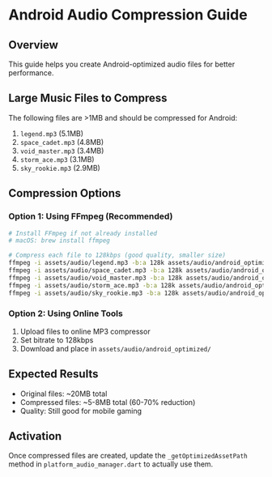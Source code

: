 # Android Audio Compression Guide

## Overview
This guide helps you create Android-optimized audio files for better performance.

## Large Music Files to Compress
The following files are >1MB and should be compressed for Android:

1. `legend.mp3` (5.1MB)
2. `space_cadet.mp3` (4.8MB) 
3. `void_master.mp3` (3.4MB)
4. `storm_ace.mp3` (3.1MB)
5. `sky_rookie.mp3` (2.9MB)

## Compression Options

### Option 1: Using FFmpeg (Recommended)
```bash
# Install FFmpeg if not already installed
# macOS: brew install ffmpeg

# Compress each file to 128kbps (good quality, smaller size)
ffmpeg -i assets/audio/legend.mp3 -b:a 128k assets/audio/android_optimized/legend.mp3
ffmpeg -i assets/audio/space_cadet.mp3 -b:a 128k assets/audio/android_optimized/space_cadet.mp3
ffmpeg -i assets/audio/void_master.mp3 -b:a 128k assets/audio/android_optimized/void_master.mp3
ffmpeg -i assets/audio/storm_ace.mp3 -b:a 128k assets/audio/android_optimized/storm_ace.mp3
ffmpeg -i assets/audio/sky_rookie.mp3 -b:a 128k assets/audio/android_optimized/sky_rookie.mp3
```

### Option 2: Using Online Tools
1. Upload files to online MP3 compressor
2. Set bitrate to 128kbps
3. Download and place in `assets/audio/android_optimized/`

## Expected Results
- Original files: ~20MB total
- Compressed files: ~5-8MB total (60-70% reduction)
- Quality: Still good for mobile gaming

## Activation
Once compressed files are created, update the `_getOptimizedAssetPath` method in `platform_audio_manager.dart` to actually use them.
